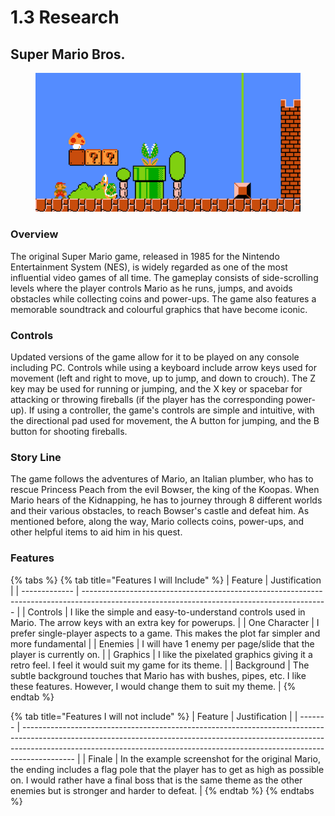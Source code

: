 # 1.3 Research

## Super Mario Bros.

<figure><img src="../.gitbook/assets/nintendo-super-mario-platform-gaming-india.png" alt=""><figcaption></figcaption></figure>

### Overview

The original Super Mario game, released in 1985 for the Nintendo Entertainment System (NES), is widely regarded as one of the most influential video games of all time. The gameplay consists of side-scrolling levels where the player controls Mario as he runs, jumps, and avoids obstacles while collecting coins and power-ups. The game also features a memorable soundtrack and colourful graphics that have become iconic.

### Controls

Updated versions of the game allow for it to be played on any console including PC. Controls while using a keyboard include arrow keys used for movement (left and right to move, up to jump, and down to crouch). The Z key may be used for running or jumping, and the X key or spacebar for attacking or throwing fireballs (if the player has the corresponding power-up). If using a controller, the game's controls are simple and intuitive, with the directional pad used for movement, the A button for jumping, and the B button for shooting fireballs.&#x20;

### Story Line

The game follows the adventures of Mario, an Italian plumber, who has to rescue Princess Peach from the evil Bowser, the king of the Koopas. When Mario hears of the Kidnapping, he has to journey through 8 different worlds and their various obstacles, to reach Bowser's castle and defeat him. As mentioned before, along the way, Mario collects coins, power-ups, and other helpful items to aid him in his quest.

### Features

{% tabs %}
{% tab title="Features I will Include" %}
| Feature       | Justification                                                                                                                               |
| ------------- | ------------------------------------------------------------------------------------------------------------------------------------------- |
| Controls      | I like the simple and easy-to-understand controls used in Mario. The arrow keys with an extra key for powerups.                             |
| One Character | I prefer single-player aspects to a game. This makes the plot far simpler and more fundamental                                              |
| Enemies       | I will have 1 enemy per page/slide that the player is currently on.                                                                         |
| Graphics      | I like the pixelated graphics giving it a retro feel. I feel it would suit my game for its theme.                                           |
| Background    | The subtle background touches that Mario has with bushes, pipes, etc. I like these features. However, I would change them to suit my theme. |
{% endtab %}

{% tab title="Features I will not include" %}
| Feature | Justification                                                                                                                                                                                                                                           |
| ------- | ------------------------------------------------------------------------------------------------------------------------------------------------------------------------------------------------------------------------------------------------------- |
| Finale  | In the example screenshot for the original Mario, the ending includes a flag pole that the player has to get as high as possible on. I would rather have a final boss that is the same theme as the other enemies but is stronger and harder to defeat. |
{% endtab %}
{% endtabs %}
